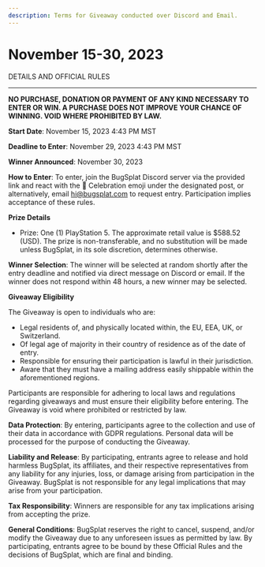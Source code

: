 ```yaml
---
description: Terms for Giveaway conducted over Discord and Email.
---
```


# November 15-30, 2023

DETAILS AND OFFICIAL RULES

***

**NO PURCHASE, DONATION OR PAYMENT OF ANY KIND NECESSARY TO ENTER OR WIN. A PURCHASE DOES NOT IMPROVE YOUR CHANCE OF WINNING. VOID WHERE PROHIBITED BY LAW.**

**Start Date**: November 15, 2023  4:43 PM MST

**Deadline to Enter**: November 29, 2023 4:43 PM MST

**Winner Announced**: November 30, 2023

**How to Enter**: To enter, join the BugSplat Discord server via the provided link and react with the 🎉 Celebration emoji under the designated post, or alternatively, email [hi@bugsplat.com](mailto:hi@bugsplat.com) to request entry. Participation implies acceptance of these rules.

**Prize Details**

* Prize: One (1) PlayStation 5. The approximate retail value is $588.52 (USD). The prize is non-transferable, and no substitution will be made unless BugSplat, in its sole discretion, determines otherwise.

**Winner Selection**: The winner will be selected at random shortly after the entry deadline and notified via direct message on Discord or email. If the winner does not respond within 48 hours, a new winner may be selected.

**Giveaway Eligibility**

The Giveaway is open to individuals who are:

* Legal residents of, and physically located within, the EU, EEA, UK, or Switzerland.
* Of legal age of majority in their country of residence as of the date of entry.
* Responsible for ensuring their participation is lawful in their jurisdiction.
* Aware that they must have a mailing address easily shippable within the aforementioned regions.

Participants are responsible for adhering to local laws and regulations regarding giveaways and must ensure their eligibility before entering. The Giveaway is void where prohibited or restricted by law.

**Data Protection**: By entering, participants agree to the collection and use of their data in accordance with GDPR regulations. Personal data will be processed for the purpose of conducting the Giveaway.

**Liability and Release**: By participating, entrants agree to release and hold harmless BugSplat, its affiliates, and their respective representatives from any liability for any injuries, loss, or damage arising from participation in the Giveaway. BugSplat is not responsible for any legal implications that may arise from your participation.

**Tax Responsibility**: Winners are responsible for any tax implications arising from accepting the prize.

**General Conditions**: BugSplat reserves the right to cancel, suspend, and/or modify the Giveaway due to any unforeseen issues as permitted by law. By participating, entrants agree to be bound by these Official Rules and the decisions of BugSplat, which are final and binding.

|   |
| - |
